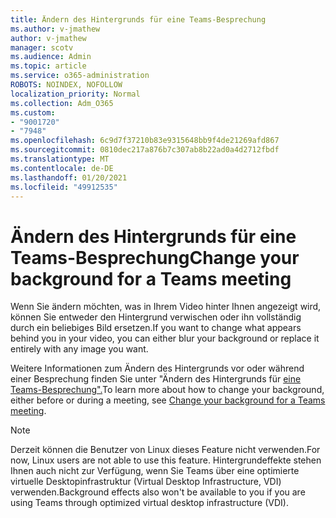 ```yaml
---
title: Ändern des Hintergrunds für eine Teams-Besprechung
ms.author: v-jmathew
author: v-jmathew
manager: scotv
ms.audience: Admin
ms.topic: article
ms.service: o365-administration
ROBOTS: NOINDEX, NOFOLLOW
localization_priority: Normal
ms.collection: Adm_O365
ms.custom:
- "9001720"
- "7948"
ms.openlocfilehash: 6c9d7f37210b83e9315648bb9f4de21269afd867
ms.sourcegitcommit: 0810dec217a876b7c307ab8b22ad0a4d2712fbdf
ms.translationtype: MT
ms.contentlocale: de-DE
ms.lasthandoff: 01/20/2021
ms.locfileid: "49912535"
---
```

# <a name="change-your-background-for-a-teams-meeting"></a><span data-ttu-id="1121a-102">Ändern des Hintergrunds für eine Teams-Besprechung</span><span class="sxs-lookup"><span data-stu-id="1121a-102">Change your background for a Teams meeting</span></span>

<span data-ttu-id="1121a-103">Wenn Sie ändern möchten, was in Ihrem Video hinter Ihnen angezeigt wird, können Sie entweder den Hintergrund verwischen oder ihn vollständig durch ein beliebiges Bild ersetzen.</span><span class="sxs-lookup"><span data-stu-id="1121a-103">If you want to change what appears behind you in your video, you can either blur your background or replace it entirely with any image you want.</span></span>

<span data-ttu-id="1121a-104">Weitere Informationen zum Ändern des Hintergrunds vor oder während einer Besprechung finden Sie unter "Ändern des Hintergrunds für [eine Teams-Besprechung".](https://support.microsoft.com/office/change-your-background-for-a-teams-meeting-f77a2381-443a-499d-825e-509a140f4780)</span><span class="sxs-lookup"><span data-stu-id="1121a-104">To learn more about how to change your background, either before or during a meeting, see [Change your background for a Teams meeting](https://support.microsoft.com/office/change-your-background-for-a-teams-meeting-f77a2381-443a-499d-825e-509a140f4780).</span></span>

> [!NOTE]
> <span data-ttu-id="1121a-105">Derzeit können die Benutzer von Linux dieses Feature nicht verwenden.</span><span class="sxs-lookup"><span data-stu-id="1121a-105">For now, Linux users are not able to use this feature.</span></span> <span data-ttu-id="1121a-106">Hintergrundeffekte stehen Ihnen auch nicht zur Verfügung, wenn Sie Teams über eine optimierte virtuelle Desktopinfrastruktur (Virtual Desktop Infrastructure, VDI) verwenden.</span><span class="sxs-lookup"><span data-stu-id="1121a-106">Background effects also won't be available to you if you are using Teams through optimized virtual desktop infrastructure (VDI).</span></span>
